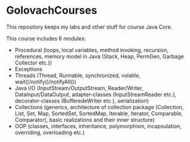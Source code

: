 # GolovachCourses

This repository keeps my labs and other stuff for course Java Core.

This course includes 6 modules:
- Procedural (loops, local variables, method invoking, recursion, references, memory model in Java (Stack, Heap, PermGen, Garbage Collector etc.))
- Exceptions
- Threads (Thread, Runnable, synchronized, volatile, wait()/notify()/notifyAll())
- Java I/O (InputStream/OutputStream, Reader/Writer, DataInput/DataOutput, adapter-classes (InputStreamReader etc.), decorator-classes (BufferedeWriter etc.), serialization)
- Collections (generics, architecture of collection package (Collection, List, Set, Map, SortedSet, SortedMap, Iterable, Iterator, Comparable, Comparator), basic realizations and their inner structure)
- OOP (classes, interfaces, inheritance, polymorphism, incapsulation, overriding, overloading etc.)
